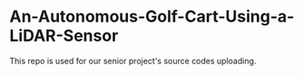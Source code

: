 # An-Autonomous-Golf-Cart-Using-a-LiDAR-Sensor
This repo is used for our senior project's source codes uploading.
